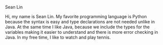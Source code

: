 Sean Lin

Hi, my name is Sean Lin. My favorite programming language is Python because the syntax is easy and type 
declarations are not needed unlike in Java. At the same time I like Java, because we include the types for the
variables making it easier to understand and there is more error checking in Java. In my free time, I like 
to watch and play tennis. 